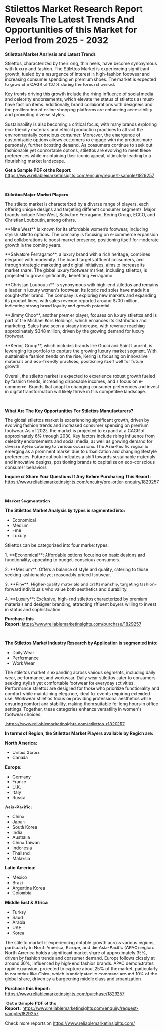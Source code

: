 <p><h1>Stilettos Market Research Report Reveals The Latest Trends And Opportunities of this Market for Period from 2025 - 2032</h1></p><p><strong>Stilettos Market Analysis and Latest Trends</strong></p>
<p><p>Stilettos, characterized by their long, thin heels, have become synonymous with luxury and fashion. The Stilettos Market is experiencing significant growth, fueled by a resurgence of interest in high-fashion footwear and increasing consumer spending on premium shoes. The market is expected to grow at a CAGR of 13.1% during the forecast period. </p><p>Key trends driving this growth include the rising influence of social media and celebrity endorsements, which elevate the status of stilettos as must-have fashion items. Additionally, brand collaborations with designers and the proliferation of online shopping platforms are enhancing accessibility and promoting diverse styles. </p><p>Sustainability is also becoming a critical focus, with many brands exploring eco-friendly materials and ethical production practices to attract the environmentally conscious consumer. Moreover, the emergence of customizable options allows customers to engage with the product more personally, further boosting demand. As consumers continue to seek out fashionable yet comfortable options, stilettos are evolving to meet these preferences while maintaining their iconic appeal, ultimately leading to a flourishing market landscape.</p></p>
<p><strong>Get a Sample PDF of the Report:&nbsp;</strong> <a href="https://www.reliablemarketinsights.com/enquiry/request-sample/1829257?utm_campaign=2669&utm_medium=2&utm_source=Github&utm_content=ia&utm_term=05042025&utm_id=stilettos">https://www.reliablemarketinsights.com/enquiry/request-sample/1829257</a></p>
<p>&nbsp;</p>
<p><strong>Stilettos Major Market Players</strong></p>
<p><p>The stiletto market is characterized by a diverse range of players, each offering unique designs and targeting different consumer segments. Major brands include Nine West, Salvatore Ferragamo, Kering Group, ECCO, and Christian Louboutin, among others.</p><p>**Nine West** is known for its affordable women’s footwear, including stylish stiletto options. The company is focusing on e-commerce expansion and collaborations to boost market presence, positioning itself for moderate growth in the coming years.</p><p>**Salvatore Ferragamo**, a luxury brand with a rich heritage, combines elegance with modernity. The brand targets affluent consumers, and through strategic marketing and digital initiatives, aims to increase its market share. The global luxury footwear market, including stilettos, is projected to grow significantly, benefiting Ferragamo.</p><p>**Christian Louboutin** is synonymous with high-end stilettos and remains a leader in luxury women's footwear. Its iconic red soles have made it a sought-after brand. The company is exploring new markets and expanding its product lines, with sales revenue reported around $700 million, indicating strong brand loyalty and growth potential.</p><p>**Jimmy Choo**, another premier player, focuses on luxury stilettos and is part of the Michael Kors Holdings, which enhances its distribution and marketing. Sales have seen a steady increase, with revenue reaching approximately $348 million, driven by the growing demand for luxury footwear.</p><p>**Kering Group**, which includes brands like Gucci and Saint Laurent, is leveraging its portfolio to capture the growing luxury market segment. With sustainable fashion trends on the rise, Kering is focusing on innovative materials and eco-friendly practices, positioning itself well for future growth.</p><p>Overall, the stiletto market is expected to experience robust growth fueled by fashion trends, increasing disposable incomes, and a focus on e-commerce. Brands that adapt to changing consumer preferences and invest in digital transformation will likely thrive in this competitive landscape.</p></p>
<p>&nbsp;</p>
<p><strong>What Are The Key Opportunities For Stilettos Manufacturers?</strong></p>
<p><p>The global stilettos market is experiencing significant growth, driven by evolving fashion trends and increased consumer spending on premium footwear. As of 2023, the market is projected to expand at a CAGR of approximately 6% through 2030. Key factors include rising influence from celebrity endorsements and social media, as well as growing demand for diverse styles catering to various occasions. The Asia-Pacific region is emerging as a prominent market due to urbanization and changing lifestyle preferences. Future outlook indicates a shift towards sustainable materials and innovative designs, positioning brands to capitalize on eco-conscious consumer behaviors.</p></p>
<p><strong>Inquire or Share Your Questions If Any Before Purchasing This Report:</strong> <a href="https://www.reliablemarketinsights.com/enquiry/pre-order-enquiry/1829257?utm_campaign=2669&utm_medium=2&utm_source=Github&utm_content=ia&utm_term=05042025&utm_id=stilettos">https://www.reliablemarketinsights.com/enquiry/pre-order-enquiry/1829257</a></p>
<p>&nbsp;</p>
<p><strong>Market Segmentation</strong></p>
<p><strong>The Stilettos Market Analysis by types is segmented into:</strong></p>
<p><ul><li>Economical</li><li>Medium</li><li>Fine</li><li>Luxury</li></ul></p>
<p><p>Stilettos can be categorized into four market types: </p><p>1. **Economical**: Affordable options focusing on basic designs and functionality, appealing to budget-conscious consumers.  </p><p>2. **Medium**: Offers a balance of style and quality, catering to those seeking fashionable yet reasonably priced footwear.  </p><p>3. **Fine**: Higher-quality materials and craftsmanship, targeting fashion-forward individuals who value both aesthetics and durability.  </p><p>4. **Luxury**: Exclusive, high-end stilettos characterized by premium materials and designer branding, attracting affluent buyers willing to invest in status and sophistication.</p></p>
<p><strong>Purchase this Report:&nbsp;</strong><a href="https://www.reliablemarketinsights.com/purchase/1829257?utm_campaign=2669&utm_medium=2&utm_source=Github&utm_content=ia&utm_term=05042025&utm_id=stilettos">https://www.reliablemarketinsights.com/purchase/1829257</a></p>
<p>&nbsp;</p>
<p><strong>The Stilettos Market Industry Research by Application is segmented into:</strong></p>
<p><ul><li>Daily Wear</li><li>Performance</li><li>Work Wear</li></ul></p>
<p><p>The stilettos market is expanding across various segments, including daily wear, performance, and workwear. Daily wear stilettos cater to consumers seeking stylish yet comfortable footwear for everyday activities. Performance stilettos are designed for those who prioritize functionality and comfort while maintaining elegance, ideal for events requiring extended use. Workwear stilettos focus on providing professional aesthetics while ensuring comfort and stability, making them suitable for long hours in office settings. Together, these categories enhance versatility in women's footwear choices.</p></p>
<p><a href="https://www.reliablemarketinsights.com/stilettos-r1829257?utm_campaign=2669&utm_medium=2&utm_source=Github&utm_content=ia&utm_term=05042025&utm_id=stilettos">&nbsp;https://www.reliablemarketinsights.com/stilettos-r1829257</a></p>
<p><strong>In terms of Region, the Stilettos Market Players available by Region are:</strong></p>
<p>
    <p> <strong> North America: </strong>
        <ul>
            <li>United States</li>
            <li>Canada</li>
        </ul>
        </p> 
    <p> <strong> Europe: </strong>
        <ul>
            <li>Germany</li>
            <li>France</li>
            <li>U.K.</li>
            <li>Italy</li>
            <li>Russia</li>
        </ul>
        </p> 
    <p> <strong> Asia-Pacific: </strong>
        <ul>
            <li>China</li>
            <li>Japan</li>
            <li>South Korea</li>
            <li>India</li>
            <li>Australia</li>
            <li>China Taiwan</li>
            <li>Indonesia</li>
            <li>Thailand</li>
            <li>Malaysia</li>
        </ul>
        </p> 
    <p> <strong> Latin America: </strong>
        <ul>
            <li>Mexico</li>
            <li>Brazil</li>
            <li>Argentina Korea</li>
            <li>Colombia</li>
        </ul>
        </p> 
    <p> <strong> Middle East & Africa: </strong>
        <ul>
            <li>Turkey</li>
            <li>Saudi</li>
            <li>Arabia</li>
            <li>UAE</li>
            <li>Korea</li>
        </ul>
    </p>
    </p>
<p><p>The stiletto market is experiencing notable growth across various regions, particularly in North America, Europe, and the Asia-Pacific (APAC) region. North America holds a significant market share of approximately 35%, driven by fashion trends and consumer demand. Europe follows closely at around 30%, influenced by high-end fashion brands. APAC demonstrates rapid expansion, projected to capture about 25% of the market, particularly in countries like China, which is anticipated to command around 10% of the global share, driven by a burgeoning middle class and urbanization.</p></p>
<p><strong>Purchase this Report: </strong><a href="https://www.reliablemarketinsights.com/purchase/1829257?utm_campaign=2669&utm_medium=2&utm_source=Github&utm_content=ia&utm_term=05042025&utm_id=stilettos">https://www.reliablemarketinsights.com/purchase/1829257</a></p>
<p>&nbsp;<strong>Get a Sample PDF of the Report:&nbsp;&nbsp;</strong><a href="https://www.reliablemarketinsights.com/enquiry/request-sample/1829257?utm_campaign=2669&utm_medium=2&utm_source=Github&utm_content=ia&utm_term=05042025&utm_id=stilettos">https://www.reliablemarketinsights.com/enquiry/request-sample/1829257</a></p>
<p><strong></strong></p>
<p>Check more reports on <a href="https://www.reliablemarketinsights.com/?utm_campaign=2669&utm_medium=2&utm_source=Github&utm_content=ia&utm_term=05042025&utm_id=stilettos">https://www.reliablemarketinsights.com/</a></p>